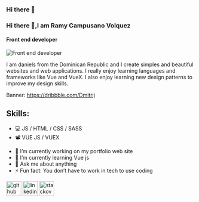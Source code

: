 ### Hi there 👋

### Hi there 👋,I am Ramy Campusano Volquez
#### Front end developer
![Front end developer](https://cdn.dribbble.com/users/694830/screenshots/2882453/boy_pc_export.png)

I am daniels from the Dominican Republic and I create simples and beautiful websites and web applications. I really enjoy learning languages and frameworks like Vue and VueX. I also enjoy learning new design patterns to improve my design skills.

Banner: https://dribbble.com/Dmitrij

## Skills: 

* 💻 JS / HTML / CSS / SASS
* 📽️ VUE JS / VUEX

- 🔭 I’m currently working on my portfolio web site  
- 🌱 I’m currently learning Vue js 
- 💬 Ask me about anything 
- ⚡ Fun fact: You don’t have to work in tech to use coding 


[<img src='https://cdn.jsdelivr.net/npm/simple-icons@3.0.1/icons/github.svg' alt='github' height='40'>](https://github.com/https://github.com/Daniels-not)  [<img src='https://cdn.jsdelivr.net/npm/simple-icons@3.0.1/icons/linkedin.svg' alt='linkedin' height='40'>](https://www.linkedin.com/in/https://www.linkedin.com/in/ramy-daniel-campusano-volquez-a110ba14a/)  [<img src='https://cdn.jsdelivr.net/npm/simple-icons@3.0.1/icons/stackoverflow.svg' alt='stackoverflow' height='40'>](https://stackoverflow.com/users/https://stackoverflow.com/users/14321654/daniels)  


